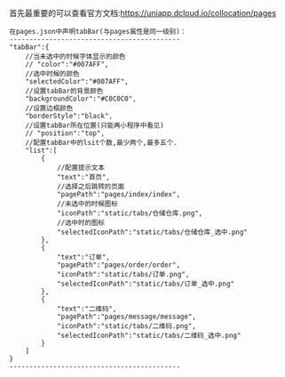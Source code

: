 首先最重要的可以查看官方文档:https://uniapp.dcloud.io/collocation/pages
	
	在pages.json中声明tabBar(与pages属性是同一级别)：
	-------------------------------------------
	"tabBar":{
		//当未选中的时候字体显示的颜色
		// "color":"#007AFF",
		//选中时候的颜色
		"selectedColor":"#007AFF",
		//设置tabBar的背景颜色
		"backgroundColor":"#C0C0C0",
		//设置边框颜色
		"borderStyle":"black",
		//设置tabBar所在位置(只能再小程序中看见)
		// "position":"top",
		//配置tabBar中的lsit个数,最少两个,最多五个.
		"list":[
			{
				//配置提示文本
				"text":"首页",
				//选择之后跳转的页面
				"pagePath":"pages/index/index",
				//未选中的时候图标
				"iconPath":"static/tabs/仓储仓库.png",
				//选中时的图标
				"selectedIconPath":"static/tabs/仓储仓库_选中.png"
			},
			{
				"text":"订单",
				"pagePath":"pages/order/order",
				"iconPath":"static/tabs/订单.png",
				"selectedIconPath":"static/tabs/订单_选中.png"
			},
			{
				"text":"二维码",
				"pagePath":"pages/message/message",
				"iconPath":"static/tabs/二维码.png",
				"selectedIconPath":"static/tabs/二维码_选中.png"
			}
		]
	}
	-------------------------------------------